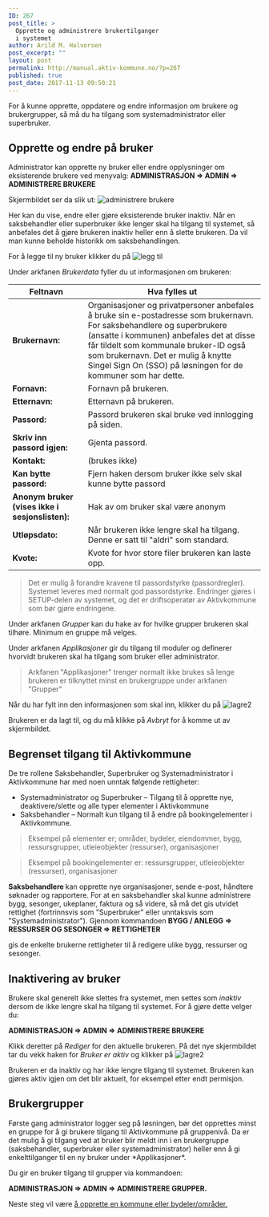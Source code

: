 ```yaml
---
ID: 267
post_title: >
  Opprette og administrere brukertilganger
  i systemet
author: Arild M. Halvorsen
post_excerpt: ""
layout: post
permalink: http://manual.aktiv-kommune.no/?p=267
published: true
post_date: 2017-11-13 09:50:21
---
```

For å kunne opprette, oppdatere og endre informasjon om brukere og brukergrupper, så må du ha tilgang som systemadministrator eller superbruker.

<h2>Opprette og endre på bruker</h2>
Administrator kan opprette ny bruker eller endre opplysninger om eksisterende brukere ved menyvalg:
<strong>ADMINISTRASJON =&gt; ADMIN =&gt; ADMINISTRERE BRUKERE</strong>

Skjermbildet ser da slik ut:
![administrere brukere](http://manual.aktiv-kommune.no/wp-content/uploads/2018/02/brukereogbrukergrupper.png)

Her kan du vise, endre eller gjøre eksisterende bruker inaktiv. Når en saksbehandler eller superbruker ikke lenger skal ha tilgang til systemet, så anbefales det å gjøre brukeren inaktiv heller enn å slette brukeren. Da vil man kunne beholde historikk om saksbehandlingen.

For å legge til ny bruker klikker du på
![legg til](http://manual.aktiv-kommune.no/wp-content/uploads/2017/12/leggtil.png)

Under arkfanen *Brukerdata* fyller du ut informasjonen om brukeren:

**Feltnavn**| Hva fylles ut
--------------------------|---------------------------------------------
**Brukernavn:**|Organisasjoner og privatpersoner anbefales å bruke sin e-postadresse som brukernavn. For saksbehandlere og superbrukere (ansatte i kommunen) anbefales det at disse får tildelt som kommunale bruker-ID også som brukernavn. Det er mulig å knytte Singel Sign On (SSO) på løsningen for de kommuner som har dette.
**Fornavn:** |Fornavn på brukeren.
**Etternavn:** |Etternavn på brukeren.
**Passord:** |Passord brukeren skal bruke ved innlogging på siden.
**Skriv inn passord igjen:** |Gjenta passord.
**Kontakt:**| (brukes ikke)
**Kan bytte passord:** |Fjern haken dersom bruker ikke selv skal kunne bytte passord
**Anonym bruker (vises ikke i sesjonslisten):** |Hak av om bruker skal være anonym
**Utløpsdato:** |Når brukeren ikke lengre skal ha tilgang. Denne er satt til "aldri" som standard.
**Kvote:** |Kvote for hvor store filer brukeren kan laste opp.

> Det er mulig å forandre kravene til passordstyrke (passordregler). Systemet leveres med normalt god passordstyrke. Endringer gjøres i SETUP-delen av systemet, og det er driftsoperatør av Aktivkommune som bør gjøre endringene.

Under arkfanen *Grupper* kan du hake av for hvilke grupper brukeren skal tilhøre. Minimum en gruppe må velges.

Under arkfanen *Applikasjoner* gir du tilgang til moduler og definerer hvorvidt brukeren skal ha tilgang som bruker eller administrator.
> Arkfanen "Applikasjoner" trenger normalt ikke brukes så lenge brukeren er tilknyttet minst en brukergruppe under arkfanen "Grupper"

Når du har fylt inn den informasjonen som skal inn, klikker du på
![lagre2](http://manual.aktiv-kommune.no/wp-content/uploads/2017/12/lagre2.png)

Brukeren er da lagt til, og du må klikke på *Avbryt* for å komme ut av skjermbildet.

## Begrenset tilgang til Aktivkommune
De tre rollene Saksbehandler, Superbruker og Systemadministrator i Aktivkommune har med noen unntak følgende rettigheter:
* Systemadministrator og Superbruker – Tilgang til å opprette nye, deaktivere/slette og alle typer elementer i Aktivkommune
* Saksbehandler – Normalt kun tilgang til å endre på bookingelementer i Aktivkommune.

>Eksempel på elementer er; områder, bydeler, eiendommer, bygg, ressursgrupper, utleieobjekter (ressurser), organisasjoner

>Eksempel på bookingelementer er: ressursgrupper, utleieobjekter (ressurser), organisasjoner

<strong>Saksbehandlere </strong>kan opprette nye organisasjoner, sende e-post, håndtere søknader og rapportere. For at en saksbehandler skal kunne administrere bygg, sesonger, ukeplaner, faktura og så videre, så må det gis utvidet rettighet (fortrinnsvis som "Superbruker" eller unntaksvis som "Systemadministrator"). 
Gjennom kommandoen
 <strong>BYGG / ANLEGG =&gt; RESSURSER OG SESONGER =&gt; RETTIGHETER </strong>

gis de enkelte brukerne rettigheter til å redigere ulike bygg, ressurser og sesonger.


## Inaktivering av bruker

Brukere skal generelt ikke slettes fra systemet, men settes som <em>inaktiv</em> dersom de ikke lengre skal ha tilgang til systemet. For å gjøre dette velger du:

<strong>ADMINISTRASJON =&gt; ADMIN =&gt; ADMINISTRERE BRUKERE</strong>

Klikk deretter på *Rediger* for den aktuelle brukeren. På det nye skjermbildet  tar du vekk haken for *Bruker er aktiv* og klikker på
![lagre2](http://manual.aktiv-kommune.no/wp-content/uploads/2017/12/lagre2.png)

Brukeren er da inaktiv og har ikke lengre tilgang til systemet. Brukeren kan gjøres aktiv igjen om det blir aktuelt, for eksempel etter endt permisjon.

<h2>Brukergrupper</h2>
Første gang administrator logger seg på løsningen, bør det opprettes minst en gruppe for å gi brukere tilgang til Aktivkommune på gruppenivå. Da er det mulig å gi tilgang ved at bruker blir meldt inn i en brukergruppe (saksbehandler, superbruker eller systemadministrator) heller enn å gi enkelttilganger til en ny bruker under *Applikasjoner*.

Du gir en bruker tilgang til grupper via kommandoen:

<strong>ADMINISTRASJON =&gt; ADMIN =&gt; ADMINISTRERE GRUPPER.</strong>

Neste steg vil være [å opprette en kommune eller bydeler/områder.](https://manual.aktiv-kommune.no/?p=291)